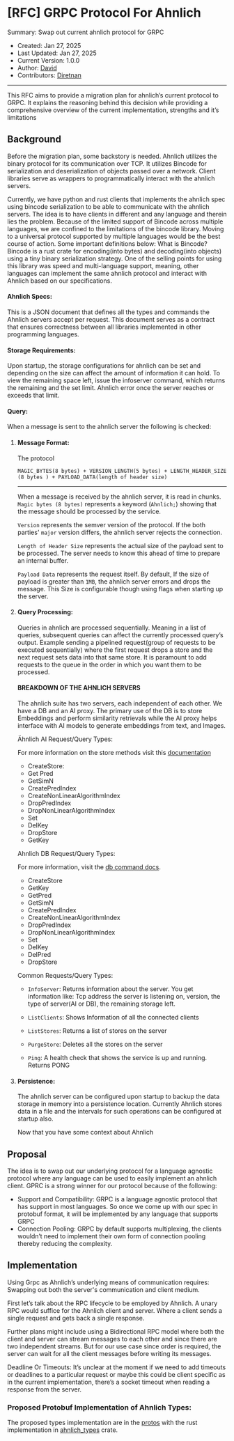 
# [RFC] GRPC Protocol For Ahnlich

Summary: Swap out current ahnlich protocol for  GRPC 

* Created: Jan 27, 2025
* Last Updated: Jan 27, 2025
* Current Version: 1.0.0
* Author: [David](https://github.com/Iamdavidonuh)
* Contributors: [Diretnan](https://github.com/deven96)

---

This RFC aims to provide a migration plan for ahnlich’s current protocol to GRPC. It explains the reasoning behind this decision while providing a comprehensive overview of the current implementation, strengths and it’s limitations

## Background
Before the migration plan, some backstory is needed. Ahnlich utilizes the binary protocol for its communication over TCP. It utilizes Bincode for serialization and deserialization of objects passed over a network. Client libraries serve as wrappers to programmatically interact with the ahnlich servers. 

Currently, we have python and rust clients that implements the ahnlich spec using bincode serialization to be able to communicate with the ahnlich servers. The idea is to have clients in different and any language and therein lies the problem. Because of the limited support of Bincode across multiple languages, we are confined to the limitations of the bincode library. Moving to a universal protocol supported by multiple languages would be the best course of action. Some important definitions below:
What is Bincode?
Bincode is a rust crate for encoding(into bytes) and decoding(into objects) using a tiny binary serialization strategy. One of the selling points for using this library was speed and multi-language support, meaning, other languages can implement the same ahnlich protocol and interact with Ahnlich based on our specifications.

#### Ahnlich Specs: 
This is a JSON document that defines all the types and commands the Ahnlich servers accept per request. This document serves as a contract that ensures correctness between all libraries implemented in other programming languages.


#### Storage Requirements:
Upon startup, the storage configurations for ahnlich can be set and depending on the size can affect the amount of information it can hold. To view the remaining space left, issue the infoserver command, which returns the remaining and the set limit. Ahnlich error once the server reaches or exceeds that limit.

#### Query:
When a message is sent to the ahnlich server the following is checked:
1. #### Message Format: 

    The protocol
    ```
    MAGIC_BYTES(8 bytes) + VERSION_LENGTH(5 bytes) + LENGTH_HEADER_SIZE (8 bytes ) + PAYLOAD_DATA(length of header size)
    ```
    ---

    When a message is received by the ahnlich server, it is read in chunks. 
    `Magic bytes (8 bytes)` represents a keyword (`Ahnlich;`) showing that the message should be processed by the service.

    `Version` represents the semver version of the protocol. If the both parties' `major` version differs, the ahnlich server rejects the connection.

    `Length of Header Size` represents the actual size of the payload sent to be processed. The server needs to know this ahead of time to prepare an internal buffer.

    `Payload Data` represents the request itself. By default, If the size of payload is greater than `1MB`, the ahnlich server errors and drops the message. This Size is configurable though using flags when starting up the server.


2. #### Query Processing:

    Queries in ahnlich are processed sequentially. Meaning in a list of queries, subsequent queries can affect the currently processed query’s output. Example sending a pipelined request(group of requests to be executed sequentially) where the first request drops a store and the next request sets data into that same store. It is paramount to add requests to the queue in the order in which you want them to be processed.


    #### BREAKDOWN OF THE AHNLICH SERVERS

    The ahnlich suite has two servers, each independent of each other. We have a DB and an AI proxy. The primary use of the DB is to store Embeddings and perform similarity retrievals while the AI proxy helps interface with AI models to generate embeddings from text, and Images.


    Ähnlich AI Request/Query Types:

    For more information on the store methods visit this 
    [documentation](https://github.com/deven96/ahnlich/blob/main/docs/ai.md)


    - CreateStore:
    - Get Pred
    - GetSimN
    - CreatePredIndex
    - CreateNonLinearAlgorithmIndex
    - DropPredIndex
    - DropNonLinearAlgorithmIndex
    - Set
    - DelKey
    - DropStore
    - GetKey


    Ahnlich DB Request/Query Types:

    For more information, visit the [db command docs](https://github.com/deven96/ahnlich/blob/main/docs/draft.md#database-server).
    - CreateStore
    - GetKey
    - GetPred
    - GetSimN
    - CreatePredIndex
    - CreateNonLinearAlgorithmIndex
    - DropPredIndex
    - DropNonLinearAlgorithmIndex
    - Set
    - DelKey
    - DelPred
    - DropStore


    Common Requests/Query Types:

    - `InfoServer`: Returns information about the server. You get information like: Tcp address the server is listening on, version, the type of server(AI or DB), the remaining storage left.

    - `ListClients`: Shows Information of all the connected clients
    
    - `ListStores`: Returns a list of stores on the server
    
    - `PurgeStore`: Deletes all the stores on the server
    
    - `Ping`: A health check that shows the service is up and running. Returns PONG


3. #### Persistence:

    The ahnlich server can be configured upon startup to backup the data storage in memory into a persistence location. Currently Ahnlich stores data in a file and the intervals for such operations can be configured at startup also.

    Now that you have some context about Ahnlich


## Proposal
The idea is to swap out our underlying protocol for a language agnostic protocol where any language can be used to easily implement an ahnlich client. GPRC is a strong winner for our protocol because of the following:
- Support and Compatibility: GRPC is a language agnostic protocol that has support in most languages.  So once we come up with our spec in protobuf format, it will be implemented by any language that supports GRPC
- Connection Pooling: GRPC by default supports multiplexing, the clients wouldn’t need to implement their own form of connection pooling thereby reducing the complexity.


## Implementation
Using Grpc as Ahnlich’s underlying means of communication requires: Swapping out both the server's communication and client medium.

First let’s talk about the RPC lifecycle to be employed by Ahnlich. A unary RPC would suffice for the Ahnlich client and server. Where a client sends a single request and gets back a single response.

Further plans might include using a Bidirectional RPC model where both the client and server can stream messages to each other and since there are two independent streams. But for our use case since order is required, the server can wait for all the client messages before writing its messages.

Deadline Or Timeouts: It’s unclear at the moment if we need to add timeouts or deadlines to a particular request or maybe this could be client specific as in the current implementation, there’s a socket timeout when reading a response from the server.


### Proposed Protobuf Implementation of Ahnlich Types:

The proposed types implementation are in the [protos](../../protos/) with the rust implementation in [ahnlich_types](../../ahnlich/types/) crate.